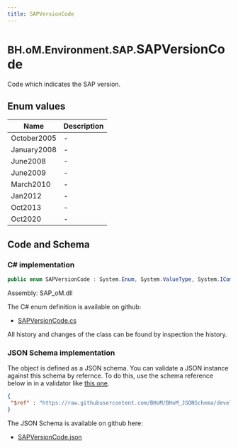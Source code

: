 ```yaml
---
title: SAPVersionCode
---
```


# <small>BH.oM.Environment.SAP.</small>**SAPVersionCode**

Code which indicates the SAP version.

## Enum values

| Name            | Description                                                    |
|-----------------|----------------------------------------------------------------|
| October2005 |  -  |
| January2008 |  -  |
| June2008 |  -  |
| June2009 |  -  |
| March2010 |  -  |
| Jan2012 |  -  |
| Oct2013 |  -  |
| Oct2020 |  -  |


## Code and Schema

### C# implementation

``` C# title="C#"
public enum SAPVersionCode : System.Enum, System.ValueType, System.IComparable, System.ISpanFormattable, System.IFormattable, System.IConvertible
```

Assembly: SAP_oM.dll

The C# enum definition is available on github:

- [SAPVersionCode.cs](https://github.com/BHoM/SAP_Toolkit/blob/develop/SAP_oM/Enums\SAPVersionCode.cs)

All history and changes of the class can be found by inspection the history.
### JSON Schema implementation

The object is defined as a JSON schema. You can validate a JSON instance against this schema by refernce. To do this, use the schema reference below in in a validator like [this one](https://www.jsonschemavalidator.net/).

``` json title="JSON Schema"
{
 "$ref" : "https://raw.githubusercontent.com/BHoM/BHoM_JSONSchema/develop/SAP_oM/SAP/SAPVersionCode.json"
}
```

The JSON Schema is available on github here:

- [SAPVersionCode.json](https://github.com/BHoM/BHoM_JSONSchema/blob/develop/SAP_oM/SAP/SAPVersionCode.json)
